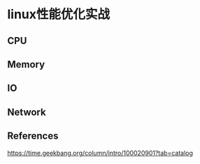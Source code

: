 # linux性能优化实战



## CPU



## Memory



## IO



## Network



## References

https://time.geekbang.org/column/intro/100020901?tab=catalog
